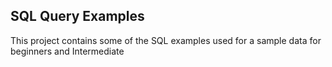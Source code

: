 ## SQL Query Examples 
This project contains some of the SQL examples used for a sample data for beginners and Intermediate
